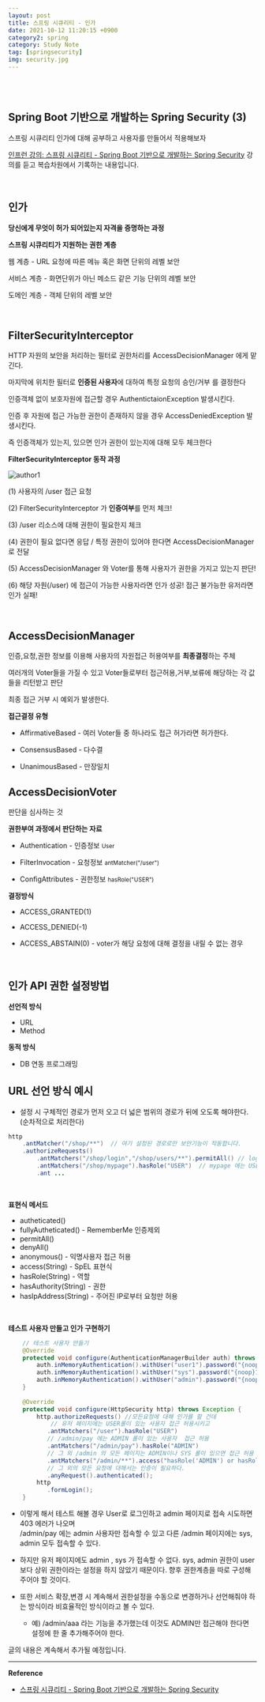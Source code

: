 ```yaml
---
layout: post
title: 스프링 시큐리티 - 인가
date: 2021-10-12 11:20:15 +0900
category2: spring
category: Study Note
tag: [springsecurity]
img: security.jpg 
---
```

<br>

<br>  





## Spring Boot 기반으로 개발하는 Spring Security (3)
  
스프링  시큐리티 인가에 대해 공부하고 사용자를 만들어서 적용해보자


[인프런 강의: 스프링 시큐리티 - Spring Boot 기반으로 개발하는 Spring Security](https://www.inflearn.com/course/%EC%BD%94%EC%96%B4-%EC%8A%A4%ED%94%84%EB%A7%81-%EC%8B%9C%ED%81%90%EB%A6%AC%ED%8B%B0) 
강의를 듣고 복습차원에서 기록하는 내용입니다.

<br>  


## 인가

**당신에게 무엇이 허가 되어있는지 자격을 증명하는 과정**

**스프링 시큐리티가 지원하는 권한 계층** 
 
웹 계층 - URL 요청에 따른 메뉴 혹은 화면 단위의 레벨 보안

서비스 계층 - 화면단위가 아닌 메소드 같은 기능 단위의 레벨 보안

도메인 계층 - 객체 단위의 레벨 보안


<br> 


## FilterSecurityInterceptor

HTTP 자원의 보안을 처리하는 필터로 권한처리를 AccessDecisionManager 에게 맡긴다.

마지막에 위치한 필터로 **인증된 사용자**에 대하여 특정 요청의 승인/거부 를 결정한다

인증객체 없이 보호자원에 접근할 경우 AuthentictaionException 발생시킨다.

인증 후 자원에 접근 가능한 권한이 존재하지 않을 경우 AccessDeniedException 발생시킨다.

즉 인증객체가 있는지, 있으면 인가 권한이 있는지에 대해 모두 체크한다


**FilterSecurityInterceptor 동작 과정** 
 
![author1](https://user-images.githubusercontent.com/76927397/138622604-bcaef398-e651-4871-8dd7-925b88757718.PNG)


(1) 사용자의 /user 접근 요청

(2) FilterSecurityInterceptor 가 **인증여부**를 먼저 체크!

(3) /user 리소스에 대해 권한이 필요한지 체크

(4) 권한이 필요 없다면 응답 / 특정 권한이 있어야 한다면 AccessDecisionManager로 전달

(5) AccessDecisionManager 와 Voter를 통해 사용자가 권한을 가지고 있는지 판단! 

(6) 해당 자원(/user) 에 접근이 가능한 사용자라면 인가 성공! 접근 불가능한 유저라면 인가 실패!

<br>

## AccessDecisionManager

인증,요청,권한 정보를 이용해 사용자의 자원접근 허용여부를 **최종결정**하는 주체

여러개의 Voter들을 가질 수 있고 Voter들로부터 접근허용,거부,보류에 해당하는 각 값들을 리턴받고 판단

최종 접근 거부 시 예외가 발생한다.

**접근결정 유형** 
 
* AffirmativeBased - 여러 Voter들 중 하나라도 접근 허가라면 허가한다.

* ConsensusBased - 다수결

* UnanimousBased - 만장일치

## AccessDecisionVoter

판단을 심사하는 것
  

**권한부여 과정에서 판단하는 자료** 

* Authentication - 인증정보  <small>User</small>

* FilterInvocation - 요청정보 <small>antMatcher("/user")</small>

* ConfigAttributes - 권한정보 <small>hasRole("USER")</small>

**결정방식**

* ACCESS_GRANTED(1)

* ACCESS_DENIED(-1)

* ACCESS_ABSTAIN(0) - voter가 해당 요청에 대해 결정을 내릴 수 없는 경우

<br>

 

## 인가 API 권한 설정방법

**선언적 방식**
* URL
* Method

**동적 방식** 
* DB 연동 프로그래밍



## URL 선언 방식 예시

* 설정 시 구체적인 경로가 먼저 오고 더 넓은 범위의 경로가 뒤에 오도록 해야한다.(순차적으로 처리한다)

```java
http
    .antMatcher("/shop/**")  // 여기 설정된 경로로만 보안기능이 작동합니다.
    .authorizeRequests()
        .antMatchers("/shop/login","/shop/users/**").permitAll() // login 해서 접근하는 요청에 대해 일치하면 users의 모든 리소스를  허용시킨다
        .antMatchers("/shop/mypage").hasRole("USER")  // mypage 에는 USER 롤이 있어야 접근할 수 있다.
        .ant ...
```

<br> 

**표현식 메서드**

* autheticated()   
* fullyAutheticated() - RememberMe 인증제외
* permitAll()
* denyAll()
* anonymous() - 익명사용자 접근 허용
* access(String) - SpEL 표현식
* hasRole(String) - 역할
* hasAuthority(String) - 권한
* hasIpAddress(String) - 주어진 IP로부터 요청만 허용

<br> 


**테스트 사용자 만들고 인가 구현하기**

```java
    // 테스트 사용자 만들기
    @Override
    protected void configure(AuthenticationManagerBuilder auth) throws Exception { //noop = 암호화 안하고 평문사용
        auth.inMemoryAuthentication().withUser("user1").password("{noop}1111").roles("USER");
        auth.inMemoryAuthentication().withUser("sys").password("{noop}1111").roles("SYS");
        auth.inMemoryAuthentication().withUser("admin").password("{noop}1111").roles("ADMIN");
    }
    
    @Override
    protected void configure(HttpSecurity http) throws Exception {
        http.authorizeRequests() //모든요청에 대해 인가를 할 건데
            // 유저 페이지에는 USER롤이 있는 사용자 접근 허용시키고
           .antMatchers("/user").hasRole("USER")
           // /admin/pay 에는 ADMIN 롤이 있는 사용자  접근 허용
           .antMatchers("/admin/pay").hasRole("ADMIN")
           // 그 외 /admin 의 모든 페이지는 ADMIN이나 SYS 롤이 있으면 접근 허용
           .antMatchers("/admin/**").access("hasRole('ADMIN') or hasRole('SYS')")
           // 그 외의 모든 요청에 대해서는 인증이 필요하다.
           .anyRequest().authenticated();
        http
           .formLogin();
    }
```
 

* 이렇게 해서 테스트 해볼 경우 User로 로그인하고 admin 페이지로 접속 시도하면 403 에러가 나오며  
/admin/pay 에는 admin 사용자만 접속할 수 있고 다른 /admin 페이지에는 sys, admin 모두 접속할 수 있다. 
 
* 하지만 유저 페이지에도 admin , sys 가 접속할 수 없다. sys, admin 권한이 user보다 상위 권한이라는 설정을 하지 않았기 때문이다. 
향후 권한계층을 따로 구성해주어야 할 것이다.

* 또한 서비스 확장,변경 시 계속해서 권한설정을 수동으로 변경하거나 선언해줘야 하는 방식이라 비효율적인 방식이라고 볼 수 있다. 
    * 예) /admin/aaa 라는 기능을 추가했는데 이것도 ADMIN만 접근해야 한다면 설정에 한 줄 추가해주어야 한다. 



글의 내용은 계속해서 추가될 예정입니다.

----  

**Reference**  
 
* [스프링 시큐리티 - Spring Boot 기반으로 개발하는 Spring Security](https://www.inflearn.com/course/%EC%BD%94%EC%96%B4-%EC%8A%A4%ED%94%84%EB%A7%81-%EC%8B%9C%ED%81%90%EB%A6%AC%ED%8B%B0) 
